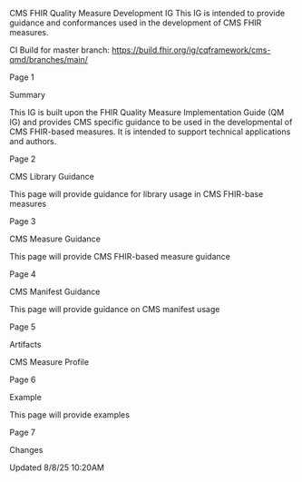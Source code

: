 CMS FHIR Quality Measure Development IG This IG is intended to provide guidance and conformances used in the development of CMS FHIR measures.
 
CI Build for master branch: https://build.fhir.org/ig/cqframework/cms-qmd/branches/main/


Page 1

Summary

This IG is built upon the FHIR Quality Measure Implementation Guide (QM IG) and provides CMS specific guidance to be used in the developmental of CMS FHIR-based measures. It is intended to support technical applications and authors.


Page 2

CMS Library Guidance

This page will provide guidance for library usage in CMS FHIR-base measures 


Page 3

CMS Measure Guidance

This page will provide CMS FHIR-based measure guidance


Page 4

CMS Manifest Guidance

This page will provide guidance on CMS manifest usage


Page 5

Artifacts

CMS Measure Profile


Page 6

Example

This page will provide examples


Page 7

Changes

Updated 8/8/25 10:20AM